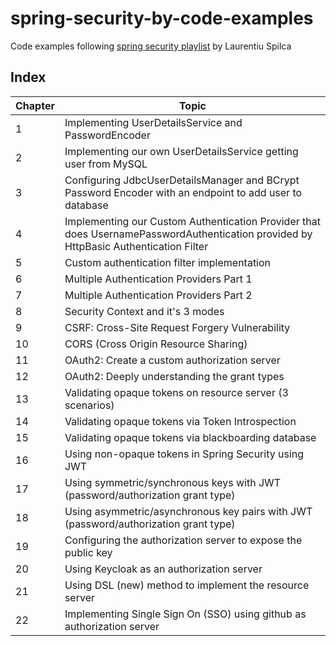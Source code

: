 # spring-security-by-code-examples

Code examples following [spring security playlist](https://www.youtube.com/playlist?list=PLEocw3gLFc8XRaRBZkhBEZ_R3tmvfkWZz) by Laurentiu Spilca


## Index

Chapter | Topic
-------|-------
1 | Implementing UserDetailsService and PasswordEncoder
2 | Implementing our own UserDetailsService getting user from MySQL
3 | Configuring JdbcUserDetailsManager and BCrypt Password Encoder with an endpoint to add user to database
4 | Implementing our Custom Authentication Provider that does UsernamePasswordAuthentication provided by HttpBasic Authentication Filter
5 | Custom authentication filter implementation
6 | Multiple Authentication Providers Part 1
7 | Multiple Authentication Providers Part 2
8 | Security Context and it's 3 modes
9 | CSRF: Cross-Site Request Forgery Vulnerability
10 | CORS (Cross Origin Resource Sharing)
11 | OAuth2: Create a custom authorization server
12 | OAuth2: Deeply understanding the grant types
13 | Validating opaque tokens on resource server (3 scenarios)
14 | Validating opaque tokens via Token Introspection
15 | Validating opaque tokens via blackboarding database
16 | Using non-opaque tokens in Spring Security using JWT
17 | Using symmetric/synchronous keys with JWT (password/authorization grant type)
18 | Using asymmetric/asynchronous key pairs with JWT (password/authorization grant type)
19 | Configuring the authorization server to expose the public key
20 | Using Keycloak as an authorization server
21 | Using DSL (new) method to implement the resource server
22 | Implementing Single Sign On (SSO) using github as authorization server



